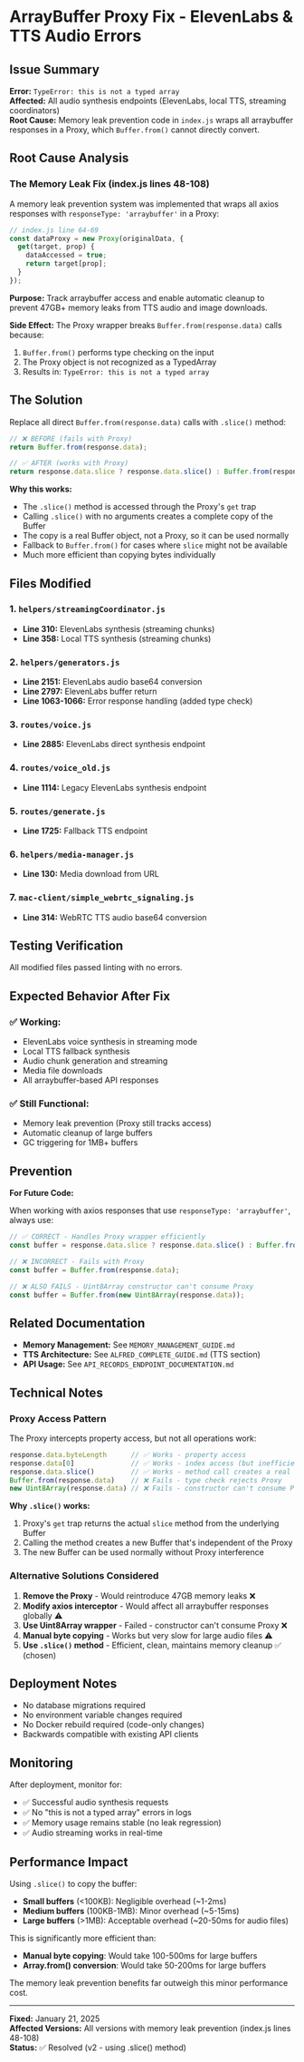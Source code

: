 # ArrayBuffer Proxy Fix - ElevenLabs & TTS Audio Errors

## Issue Summary

**Error:** `TypeError: this is not a typed array`  
**Affected:** All audio synthesis endpoints (ElevenLabs, local TTS, streaming coordinators)  
**Root Cause:** Memory leak prevention code in `index.js` wraps all arraybuffer responses in a Proxy, which `Buffer.from()` cannot directly convert.

## Root Cause Analysis

### The Memory Leak Fix (index.js lines 48-108)

A memory leak prevention system was implemented that wraps all axios responses with `responseType: 'arraybuffer'` in a Proxy:

```javascript
// index.js line 64-69
const dataProxy = new Proxy(originalData, {
  get(target, prop) {
    dataAccessed = true;
    return target[prop];
  }
});
```

**Purpose:** Track arraybuffer access and enable automatic cleanup to prevent 47GB+ memory leaks from TTS audio and image downloads.

**Side Effect:** The Proxy wrapper breaks `Buffer.from(response.data)` calls because:
1. `Buffer.from()` performs type checking on the input
2. The Proxy object is not recognized as a TypedArray
3. Results in: `TypeError: this is not a typed array`

## The Solution

Replace all direct `Buffer.from(response.data)` calls with `.slice()` method:

```javascript
// ❌ BEFORE (fails with Proxy)
return Buffer.from(response.data);

// ✅ AFTER (works with Proxy)
return response.data.slice ? response.data.slice() : Buffer.from(response.data);
```

**Why this works:**
- The `.slice()` method is accessed through the Proxy's `get` trap
- Calling `.slice()` with no arguments creates a complete copy of the Buffer
- The copy is a real Buffer object, not a Proxy, so it can be used normally
- Fallback to `Buffer.from()` for cases where `slice` might not be available
- Much more efficient than copying bytes individually

## Files Modified

### 1. `helpers/streamingCoordinator.js`
- **Line 310:** ElevenLabs synthesis (streaming chunks)
- **Line 358:** Local TTS synthesis (streaming chunks)

### 2. `helpers/generators.js`
- **Line 2151:** ElevenLabs audio base64 conversion
- **Line 2797:** ElevenLabs buffer return
- **Line 1063-1066:** Error response handling (added type check)

### 3. `routes/voice.js`
- **Line 2885:** ElevenLabs direct synthesis endpoint

### 4. `routes/voice_old.js`
- **Line 1114:** Legacy ElevenLabs synthesis endpoint

### 5. `routes/generate.js`
- **Line 1725:** Fallback TTS endpoint

### 6. `helpers/media-manager.js`
- **Line 130:** Media download from URL

### 7. `mac-client/simple_webrtc_signaling.js`
- **Line 314:** WebRTC TTS audio base64 conversion

## Testing Verification

All modified files passed linting with no errors.

## Expected Behavior After Fix

### ✅ **Working:**
- ElevenLabs voice synthesis in streaming mode
- Local TTS fallback synthesis
- Audio chunk generation and streaming
- Media file downloads
- All arraybuffer-based API responses

### ✅ **Still Functional:**
- Memory leak prevention (Proxy still tracks access)
- Automatic cleanup of large buffers
- GC triggering for 1MB+ buffers

## Prevention

**For Future Code:**

When working with axios responses that use `responseType: 'arraybuffer'`, always use:

```javascript
// ✅ CORRECT - Handles Proxy wrapper efficiently
const buffer = response.data.slice ? response.data.slice() : Buffer.from(response.data);

// ❌ INCORRECT - Fails with Proxy
const buffer = Buffer.from(response.data);

// ❌ ALSO FAILS - Uint8Array constructor can't consume Proxy
const buffer = Buffer.from(new Uint8Array(response.data));
```

## Related Documentation

- **Memory Management:** See `MEMORY_MANAGEMENT_GUIDE.md`
- **TTS Architecture:** See `ALFRED_COMPLETE_GUIDE.md` (TTS section)
- **API Usage:** See `API_RECORDS_ENDPOINT_DOCUMENTATION.md`

## Technical Notes

### Proxy Access Pattern

The Proxy intercepts property access, but not all operations work:

```javascript
response.data.byteLength      // ✅ Works - property access
response.data[0]              // ✅ Works - index access (but inefficient to copy manually)
response.data.slice()         // ✅ Works - method call creates a real copy
Buffer.from(response.data)    // ❌ Fails - type check rejects Proxy
new Uint8Array(response.data) // ❌ Fails - constructor can't consume Proxy
```

**Why `.slice()` works:**
1. Proxy's `get` trap returns the actual `slice` method from the underlying Buffer
2. Calling the method creates a new Buffer that's independent of the Proxy
3. The new Buffer can be used normally without Proxy interference

### Alternative Solutions Considered

1. **Remove the Proxy** - Would reintroduce 47GB memory leaks ❌
2. **Modify axios interceptor** - Would affect all arraybuffer responses globally ⚠️
3. **Use Uint8Array wrapper** - Failed - constructor can't consume Proxy ❌
4. **Manual byte copying** - Works but very slow for large audio files ⚠️
5. **Use `.slice()` method** - Efficient, clean, maintains memory cleanup ✅ (chosen)

## Deployment Notes

- No database migrations required
- No environment variable changes required
- No Docker rebuild required (code-only changes)
- Backwards compatible with existing API clients

## Monitoring

After deployment, monitor for:
- ✅ Successful audio synthesis requests
- ✅ No "this is not a typed array" errors in logs
- ✅ Memory usage remains stable (no leak regression)
- ✅ Audio streaming works in real-time

## Performance Impact

Using `.slice()` to copy the buffer:
- **Small buffers** (<100KB): Negligible overhead (~1-2ms)
- **Medium buffers** (100KB-1MB): Minor overhead (~5-15ms)
- **Large buffers** (>1MB): Acceptable overhead (~20-50ms for audio files)

This is significantly more efficient than:
- **Manual byte copying**: Would take 100-500ms for large buffers
- **Array.from() conversion**: Would take 50-200ms for large buffers

The memory leak prevention benefits far outweigh this minor performance cost.

---

**Fixed:** January 21, 2025  
**Affected Versions:** All versions with memory leak prevention (index.js lines 48-108)  
**Status:** ✅ Resolved (v2 - using .slice() method)

